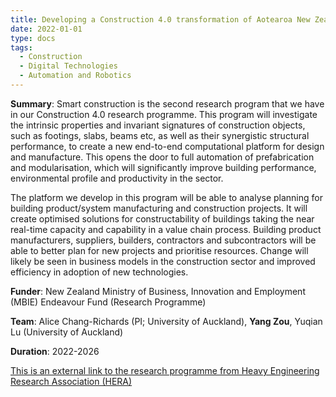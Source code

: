 ```yaml
---
title: Developing a Construction 4.0 transformation of Aotearoa New Zealand's construction sector
date: 2022-01-01
type: docs
tags:
  - Construction
  - Digital Technologies
  - Automation and Robotics
---
```


**Summary**: Smart construction is the second research program that we have in our Construction 4.0 research programme. This program will investigate the intrinsic properties and invariant signatures of construction objects, such as footings, slabs, beams etc, as well as their synergistic structural performance, to create a new end-to-end computational platform for design and manufacture. This opens the door to full automation of prefabrication and modularisation, which will significantly improve building performance, environmental profile and productivity in the sector.

The platform we develop in this program will be able to analyse planning for building product/system manufacturing and construction projects. It will create optimised solutions for constructability of buildings taking the near real-time capacity and capability in a value chain process. Building product manufacturers, suppliers, builders, contractors and subcontractors will be able to better plan for new projects and prioritise resources. Change will likely be seen in business models in the construction sector and improved efficiency in adoption of new technologies.

**Funder**: New Zealand Ministry of Business, Innovation and Employment (MBIE) Endeavour Fund (Research Programme)

**Team**: Alice Chang-Richards (PI; University of Auckland), **Yang Zou**, Yuqian Lu (University of Auckland)

**Duration**: 2022-2026

[This is an external link to the research programme from Heavy Engineering Research Association (HERA)](https://www.hera.org.nz/construction40-smart-construction/)

<!--more-->
